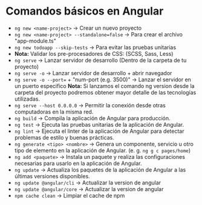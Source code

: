 # Comandos básicos en Angular

- `ng new <name-project>` -> Crear un nuevo proyecto
- `ng new <name-project> --standalone=false` -> Para crear el archivo "app-module.ts"
- `ng new todoapp --skip-tests` -> Para evitar las pruebas unitarias
- **Nota:** Validar los pre-procesadores de CSS: (SCSS, Sass, Less)
- `ng serve` -> Lanzar servidor de desarrollo (Dentro de la carpeta de tu proyecto)
- `ng serve -o` -> Lanzar servidor de desarrollo + abrir navegador
- `ng serve -o --port=` + "num-port (e.g. 3500)" -> Lanzar el servidor en un puerto especifico
**Nota:** Si lanzamos el comando ng version desde la carpeta del proyecto podremos obtener mayor detalle de las tecnologías utilizadas.
- `ng serve --host 0.0.0.0` -> Permitir la conexión desde otras computadoras en la misma red.
- `ng build` -> Compila la aplicación de Angular para producción.
- `ng test` -> Ejecuta las pruebas unitarias de la aplicación de Angular.
- `ng lint` -> Ejecuta el linter de la aplicación de Angular para detectar problemas de estilo y buenas prácticas.
- `ng generate <tipo> <nombre>` -> Genera un componente, servicio u otro tipo de elemento en la aplicación de Angular. (e. g. `ng g c pages/home`)
- `ng add <paquete>` -> Instala un paquete y realiza las configuraciones necesarias para usarlo en la aplicación de Angular.
- `ng update` -> Actualiza los paquetes de la aplicación de Angular a las últimas versiones disponibles.
- `ng update @angular/cli` -> Actualizar la version de angular
- `ng update @angular/core` -> Actualizar la version de angular
- `npm cache clean` -> Limpiar el cache de npm